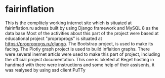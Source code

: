 # fairinflation
This is the complitely working internet site which is situated at fairinflation.ru adress built by using Django framework and MySQL 8 as the data base 
Most of the activities about this part of the project were based at educational project "proproprogs" is situated at https://proproprogs.ru/django.
The Bootstrap project, is used to  make its facing. The Plotly graph project is used to build inflaition graphs. 
There were several inernet articls were used to make this part of project, including the official project documentation.
This one is loketed at Beget hosting in handmad with there were instructions and some help of their assisents, it was realysed by using ssd client PuTTy
